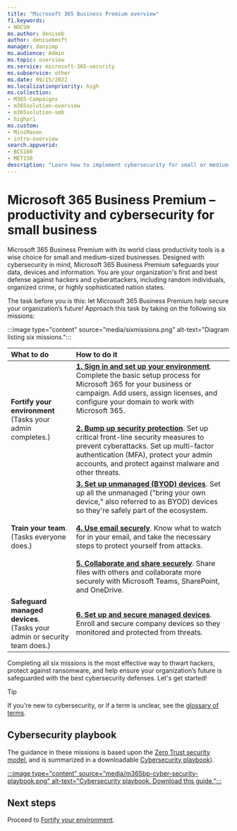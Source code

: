 ```yaml
---
title: "Microsoft 365 Business Premium overview"
f1.keywords:
- NOCSH
ms.author: deniseb
author: denisebmsft
manager: dansimp
ms.audience: Admin
ms.topic: overview
ms.service: microsoft-365-security
ms.subservice: other
ms.date: 09/15/2022
ms.localizationpriority: high
ms.collection: 
- M365-Campaigns
- m365solution-overview
- m365solution-smb
- highpri
ms.custom:
- MiniMaven
- intro-overview
search.appverid:
- BCS160
- MET150
description: "Learn how to implement cybersecurity for small or medium sized businesses with Microsoft 365 Business Premium. The cybersecurity capabilities and features are optimized to prevent cyberattacks and security breaches, and help safeguard data, devices and information with high-grade cyber defenses."
---
```


# Microsoft 365 Business Premium – productivity and cybersecurity for small business

Microsoft 365 Business Premium with its world class productivity tools is a wise choice for small and medium-sized businesses. Designed with cybersecurity in mind, Microsoft 365 Business Premium safeguards your data, devices and information. You are your organization's first and best defense against hackers and cyberattackers, including random individuals, organized crime, or highly sophisticated nation states.

The task before you is this: let Microsoft 365 Business Premium help secure your organization’s future! Approach this task by taking on the following six missions: 

:::image type="content" source="media/sixmissions.png" alt-text="Diagram listing six missions.":::

| What to do | How to do it |
|:---|:---|
| **Fortify your environment** <br/> (Tasks your admin completes.) | [**1. Sign in and set up your environment**](m365bp-setup-overview.md). Complete the basic setup process for Microsoft 365 for your business or campaign. Add users, assign licenses, and configure your domain to work with Microsoft 365.<br/><br/>[**2. Bump up security protection**](m365bp-security-overview.md). Set up critical front-line security measures to prevent cyberattacks. Set up multi-factor authentication (MFA), protect your admin accounts, and protect against malware and other threats. |
| **Train your team**.<br/>(Tasks everyone does.) | [**3. Set up unmanaged (BYOD) devices**](m365bp-protect-pcs-macs.md). Set up all the unmanaged ("bring your own device," also referred to as BYOD) devices so they're safely part of the ecosystem.<br/><br/>[**4. Use email securely**](m365bp-protect-email-overview.md). Know what to watch for in your email, and take the necessary steps to protect yourself from attacks.<br/><br/>[**5. Collaborate and share securely**](m365bp-collaborate-share-securely.md). Share files with others and collaborate more securely with Microsoft Teams, SharePoint, and OneDrive. |
| **Safeguard managed devices**. <br/>(Tasks your admin or security team does.) | [**6. Set up and secure managed devices**](m365bp-protect-devices.md). Enroll and secure company devices so they monitored and protected from threats. |

Completing all six missions is the most effective way to thwart hackers, protect against ransomware, and help ensure your organization’s future is safeguarded with the best cybersecurity defenses. Let's get started!

> [!TIP]
> If you're new to cybersecurity, or if a term is unclear, see the [glossary of terms](m365bp-glossary.yml).

## Cybersecurity playbook

The guidance in these missions is based upon the [Zero Trust security model](../security/office-365-security/microsoft-365-policies-configurations.md), and is summarized in a downloadable [Cybersecurity playbook](https://download.microsoft.com/download/9/c/1/9c167271-8209-492e-acc2-38a39d1834c2/m365bp-cybersecurity-playbook.pdf)).

[:::image type="content" source="media/m365bp-cyber-security-playbook.png" alt-text="Cybersecurity playbook. Download this guide.":::](https://download.microsoft.com/download/9/c/1/9c167271-8209-492e-acc2-38a39d1834c2/m365bp-cybersecurity-playbook.pdf)

## Next steps

Proceed to [Fortify your environment](m365bp-setup-overview.md).



